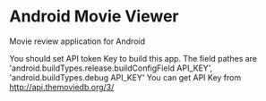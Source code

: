 # Android Movie Viewer
Movie review application for Android

You should set API token Key to build this app.
The field pathes are 'android.buildTypes.release.buildConfigField API_KEY', 'android.buildTypes.debug API_KEY'
You can get API Key from http://api.themoviedb.org/3/


